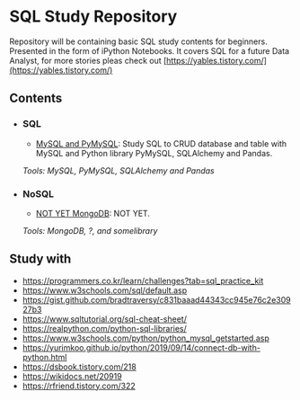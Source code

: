# SQL Study Repository

Repository will be containing basic SQL study contents for beginners.
Presented in the form of iPython Notebooks.
It covers SQL for a future Data Analyst, for more stories pleas check out [https://yables.tistory.com/](https://yables.tistory.com/)

## Contents

- ### SQL

  - [MySQL and PyMySQL](https://github.com/hjlee0421/SQL_Study/blob/main/PyMySQL.ipynb): Study SQL to CRUD database and table with MySQL and Python library PyMySQL, SQLAlchemy and Pandas.

  _Tools: MySQL, PyMySQL, SQLAlchemy and Pandas_

- ### NoSQL

  - [NOT YET MongoDB](https://github.com/hjlee0421/): NOT YET.

  _Tools: MongoDB, ?, and somelibrary_

## Study with

- https://programmers.co.kr/learn/challenges?tab=sql_practice_kit
- https://www.w3schools.com/sql/default.asp
- https://gist.github.com/bradtraversy/c831baaad44343cc945e76c2e30927b3
- https://www.sqltutorial.org/sql-cheat-sheet/
- https://realpython.com/python-sql-libraries/
- https://www.w3schools.com/python/python_mysql_getstarted.asp
- https://yurimkoo.github.io/python/2019/09/14/connect-db-with-python.html
- https://dsbook.tistory.com/218
- https://wikidocs.net/20919
- https://rfriend.tistory.com/322
